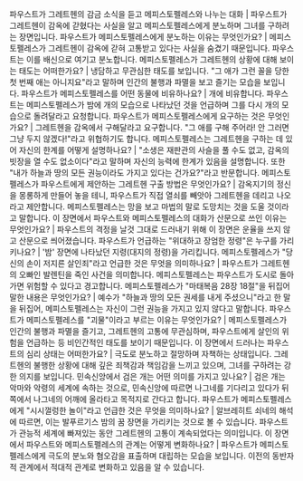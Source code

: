 파우스트가 그레트헨의 감금 소식을 듣고 메피스토펠레스와 나누는 대화	| 파우스트가 그레트헨이 감옥에 갇혔다는 사실을 알고 메피스토펠레스에게 분노하며 그녀를 구하려는 장면입니다.
파우스트가 메피스토펠레스에게 분노하는 이유는 무엇인가요?	| 메피스토펠레스가 그레트헨이 감옥에 갇혀 고통받고 있다는 사실을 숨겼기 때문입니다. 파우스트는 이를 배신으로 여기고 분노합니다.
메피스토펠레스가 그레트헨의 상황에 대해 보이는 태도는 어떠한가요?	| 냉담하고 무관심한 태도를 보입니다. "그 애가 그런 꼴을 당한 첫 번째 애는 아니지요"라고 말하며 인간의 불행과 파멸을 보고 즐기는 모습을 보입니다.
파우스트가 메피스토펠레스를 어떤 동물에 비유하나요?	| 개에 비유합니다. 파우스트는 메피스토펠레스가 밤에 개의 모습으로 나타났던 것을 언급하며 그를 다시 개의 모습으로 돌려달라고 요청합니다.
파우스트가 메피스토펠레스에게 요구하는 것은 무엇인가요?	| 그레트헨을 감옥에서 구해달라고 요구합니다. "그 애를 구해 주어라! 안 그러면 그냥 두지 않겠다!"라고 위협하기도 합니다.
메피스토펠레스는 그레트헨을 구하는 데 있어 자신의 한계를 어떻게 설명하나요?	| "소생은 재판관의 사슬을 풀 수도 없고, 감옥의 빗장을 열 수도 없소이다"라고 말하며 자신의 능력에 한계가 있음을 설명합니다. 또한 "내가 하늘과 땅의 모든 권능이라도 가지고 있다는 건가요?"라고 반문합니다.
메피스토펠레스가 파우스트에게 제안하는 그레트헨 구출 방법은 무엇인가요?	| 감옥지기의 정신을 몽롱하게 만들어 놓을 테니, 파우스트가 직접 열쇠를 빼앗아 그레트헨을 데리고 나오라고 제안합니다. 메피스토펠레스는 망을 보고 마법의 말로 도망치는 것을 도울 것이라고 말합니다.
이 장면에서 파우스트와 메피스토펠레스의 대화가 산문으로 쓰인 이유는 무엇인가요?	| 파우스트의 격정을 날것 그대로 드러내기 위해 이 장면은 운율을 쓰지 않고 산문으로 씌어졌습니다.
파우스트가 언급하는 "위대하고 장엄한 정령"은 누구를 가리키나요?	| '밤' 장면에 나타났던 지령(대지의 정령)을 가리킵니다.
메피스토펠레스가 "당신의 손이 저지른 살인죄"라고 언급한 것은 무엇을 의미하나요?	| 파우스트가 그레트헨의 오빠인 발렌틴을 죽인 사건을 의미합니다. 메피스토펠레스는 파우스트가 도시로 돌아가면 위험할 수 있다고 경고합니다.
메피스토펠레스가 "마태복음 28장 18절"을 뒤집어 말한 내용은 무엇인가요?	| 예수가 "하늘과 땅의 모든 권세를 내게 주셨으니"라고 한 말을 뒤집어, 메피스토펠레스는 자신이 그런 권능을 가지고 있지 않다고 말합니다.
파우스트가 메피스토펠레스를 "괴물"이라고 부르는 이유는 무엇인가요?	| 메피스토펠레스가 인간의 불행과 파멸을 즐기고, 그레트헨의 고통에 무관심하며, 파우스트에게 살인의 위험을 언급하는 등 비인간적인 태도를 보이기 때문입니다.
이 장면에서 드러나는 파우스트의 심리 상태는 어떠한가요?	| 극도로 분노하고 절망하며 자책하는 상태입니다. 그레트헨의 불행한 상황에 대해 깊은 죄책감과 책임감을 느끼고 있으며, 그녀를 구하려는 강한 의지를 보입니다.
민속신앙에서 검은 개는 어떤 의미를 가지고 있나요?	| 검은 개는 악마와 악령의 세계에 속하는 것으로, 민속신앙에 따르면 나그네를 기다리고 있다가 뒤쪽에서 나그네의 어깨에 올라타고 목적지로 간다고 합니다.
파우스트가 메피스토펠레스에게 "시시껄렁한 놀이"라고 언급한 것은 무엇을 의미하나요?	| 알브레히트 쇠네의 해석에 따르면, 이는 발푸르기스 밤의 꿈 장면을 가리키는 것으로 볼 수 있습니다. 파우스트가 관능적 세계에 빠져있는 동안 그레트헨의 고통이 계속되었다는 의미입니다.
이 장면에서 파우스트와 메피스토펠레스의 관계는 어떻게 변화하나요?	| 파우스트가 메피스토펠레스에게 극도의 분노와 혐오감을 표출하며 대립하는 모습을 보입니다. 이전의 동반자적 관계에서 적대적 관계로 변화하고 있음을 알 수 있습니다.